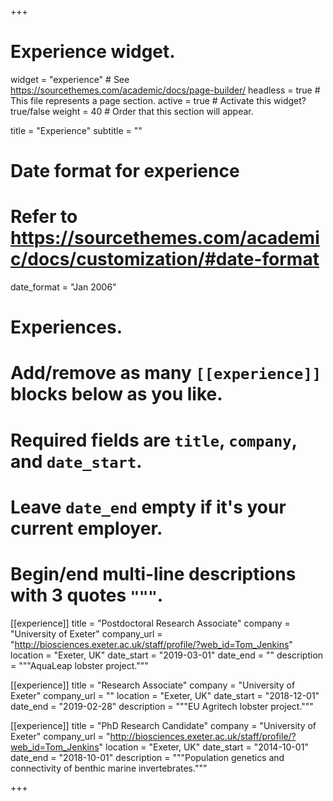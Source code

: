 +++
# Experience widget.
widget = "experience"  # See https://sourcethemes.com/academic/docs/page-builder/
headless = true  # This file represents a page section.
active = true  # Activate this widget? true/false
weight = 40  # Order that this section will appear.

title = "Experience"
subtitle = ""

# Date format for experience
#   Refer to https://sourcethemes.com/academic/docs/customization/#date-format
date_format = "Jan 2006"

# Experiences.
#   Add/remove as many `[[experience]]` blocks below as you like.
#   Required fields are `title`, `company`, and `date_start`.
#   Leave `date_end` empty if it's your current employer.
#   Begin/end multi-line descriptions with 3 quotes `"""`.
[[experience]]
  title = "Postdoctoral Research Associate"
  company = "University of Exeter"
  company_url = "http://biosciences.exeter.ac.uk/staff/profile/?web_id=Tom_Jenkins"
  location = "Exeter, UK"
  date_start = "2019-03-01"
  date_end = ""
  description = """AquaLeap lobster project."""

[[experience]]
  title = "Research Associate"
  company = "University of Exeter"
  company_url = ""
  location = "Exeter, UK"
  date_start = "2018-12-01"
  date_end = "2019-02-28"
  description = """EU Agritech lobster project."""

[[experience]]
  title = "PhD Research Candidate"
  company = "University of Exeter"
  company_url = "http://biosciences.exeter.ac.uk/staff/profile/?web_id=Tom_Jenkins"
  location = "Exeter, UK"
  date_start = "2014-10-01"
  date_end = "2018-10-01"
  description = """Population genetics and connectivity of benthic marine invertebrates."""


+++